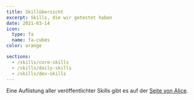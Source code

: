 ```yaml
---
title: Skillübersicht
excerpt: Skills, die wir getestet haben
date: 2021-03-14
icon:
  type: fa
  name: fa-cubes
color: orange

sections:
  - /skills/core-skills
  - /skills/daily-skills
  - /skills/dev-skills
---
```


Eine Auflistung aller veröffentlichter Skills gibt es auf der [Seite von Alice](https://store.projectalice.io/).
